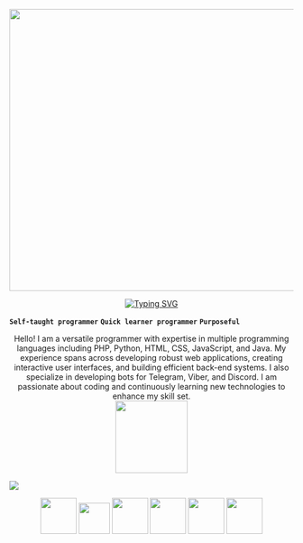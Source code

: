 <p align="center"><img src="https://user-images.githubusercontent.com/74038190/225813708-98b745f2-7d22-48cf-9150-083f1b00d6c9.gif" width="1400" height="500"></p>
<p align="center"><a  href="https://git.io/typing-svg"><img src="https://ru.bloggif.com/tmp/327a85d05cc068e555a116a4a22cae08/text.gif?1720952333" alt="Typing SVG" /></a></p>

**`Self-taught programmer`**
**`Quick learner programmer`**
**`Purposeful`**

<p align="center">
Hello! I am a versatile programmer with expertise in multiple programming languages including PHP, Python, HTML, CSS, JavaScript, and Java. My experience spans across developing robust web applications, creating interactive user interfaces, and building efficient back-end systems. I also specialize in developing bots for Telegram, Viber, and Discord. I am passionate about coding and continuously learning new technologies to enhance my skill set.
<br>
<img width="128" height="128" src="https://user-images.githubusercontent.com/74038190/218265814-3084a4ba-809c-4135-afc0-8685d0f634b3.gif">
</p>

<img src="https://user-images.githubusercontent.com/74038190/212284100-561aa473-3905-4a80-b561-0d28506553ee.gif">

<p align="center">
   <img src="https://upload.wikimedia.org/wikipedia/ru/3/39/Java_logo.svg" width="64" height="64">
   <img src="https://pngimg.com/d/php_PNG23.png" width="55" height="55">
   <img src="https://media4.giphy.com/media/v1.Y2lkPTc5MGI3NjExeXk5bTA3c3hwd2oydHdzYzZrMmdrbXZndXFsaGRzNHV1aWZ0NXdkNyZlcD12MV9pbnRlcm5hbF9naWZfYnlfaWQmY3Q9cw/LMt9638dO8dftAjtco/giphy.webp" width="64" height="64">
   <img src="https://media4.giphy.com/media/v1.Y2lkPTc5MGI3NjExZGRleGx0YXE1MmhpMzRjZ3c1MjloaWR0c3VkbjJ0ZGl5YWFidWd5eiZlcD12MV9pbnRlcm5hbF9naWZfYnlfaWQmY3Q9cw/XAxylRMCdpbEWUAvr8/giphy.webp" width="64" height="64">
   <img src="https://media3.giphy.com/media/v1.Y2lkPTc5MGI3NjExaTQyZnNrYWFvN2VwOWdsb2h6bnhsbjR6M2dlajV6Nnh1ejgyY3lrdCZlcD12MV9pbnRlcm5hbF9naWZfYnlfaWQmY3Q9cw/fsEaZldNC8A1PJ3mwp/giphy.webp" width="64" height="64">
   <img src="https://media1.giphy.com/media/v1.Y2lkPTc5MGI3NjExY215MzJ4MTV1aWVqcHY1NnN5N2ZiOXoxdnE4dmg0Y2k4cTM5OWxudiZlcD12MV9pbnRlcm5hbF9naWZfYnlfaWQmY3Q9cw/ln7z2eWriiQAllfVcn/giphy.webp" width="64" height="64">
</p>
<br />
